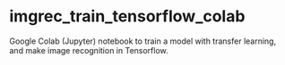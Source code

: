 # imgrec_train_tensorflow_colab
Google Colab (Jupyter) notebook to train a model with transfer learning, and make image recognition in Tensorflow.
